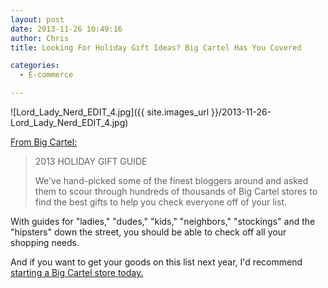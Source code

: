 ```yaml
---
layout: post
date: 2013-11-26 10:49:16
author: Chris
title: Looking For Holiday Gift Ideas? Big Cartel Has You Covered

categories:
  - E-commerce

---
```


![Lord_Lady_Nerd_EDIT_4.jpg]({{ site.images_url }}/2013-11-26-Lord_Lady_Nerd_EDIT_4.jpg)

[From Big Cartel:](http://shopindie.bigcartel.com)

> 2013 HOLIDAY GIFT GUIDE
>
>  We've hand-picked some of the finest bloggers around and asked them to scour through hundreds of thousands of Big Cartel stores to find the best gifts to help you check everyone off of your list.

With guides for "ladies," "dudes," "kids," "neighbors," "stockings" and the "hipsters" down the street, you should be able to check off all your shopping needs. 

And if you want to get your goods on this list next year, I'd recommend [starting a Big Cartel store today.](https://iwantmyname.com/services/ecommerce-hosting/big-cartel-custom-domain)

<!-- more -->